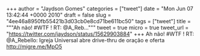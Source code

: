 
+++
author = "Jaydson Gomes"
categories = ["tweet"]
date = "Mon Jun 07 13:42:44 +0000 2010"
draft = false
slug = "4ee46a8950fb55421b3d03cb0e8cd71be611bc50"
tags = ["tweet"]
title = """Ah não! #WTF ! RT: @A_Reb..."""
tweet = true
micro = true
tweet_url = "https://twitter.com/jaydson/status/15629903884"
+++
Ah não! #WTF ! RT: @A_Rebello: Igreja Universal abre drive-thru de oração e oferta http://migre.me/MpO5
